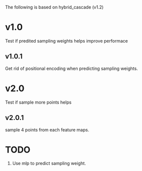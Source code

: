 The following is based on hybrid_cascade (v1.2)


# v1.0
Test if predited sampling weights helps improve performace

## v1.0.1
Get rid of positional encoding when predicting sampling weights.


# v2.0
Test if sample more points helps

## v2.0.1
sample 4 points from each feature maps.




# TODO
1. Use mlp to predict sampling weight.